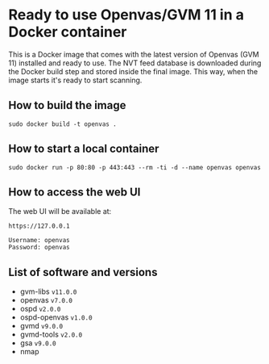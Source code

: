 # Ready to use Openvas/GVM 11 in a Docker container

This is a Docker image that comes with the latest version of Openvas (GVM 11) installed and ready to use.
The NVT feed database is downloaded during the Docker build step and stored inside the final image.
This way, when the image starts it's ready to start scanning.

## How to build the image

```
sudo docker build -t openvas .
```

## How to start a local container

```
sudo docker run -p 80:80 -p 443:443 --rm -ti -d --name openvas openvas
```

## How to access the web UI

The web UI will be available at:

```
https://127.0.0.1

Username: openvas
Password: openvas
```

## List of software and versions 
- gvm-libs `v11.0.0`
- openvas `v7.0.0`
- ospd `v2.0.0`
- ospd-openvas `v1.0.0`
- gvmd `v9.0.0`
- gvmd-tools `v2.0.0`
- gsa `v9.0.0`
- nmap
